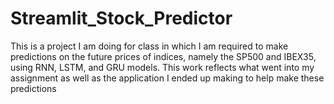 # Streamlit_Stock_Predictor
This is a project I am doing for class in which I am required to make predictions on the future prices of indices, namely the SP500 and IBEX35, using RNN, LSTM, and GRU models. This work reflects what went into my assignment as well as the application I ended up making to help make these predictions
 
